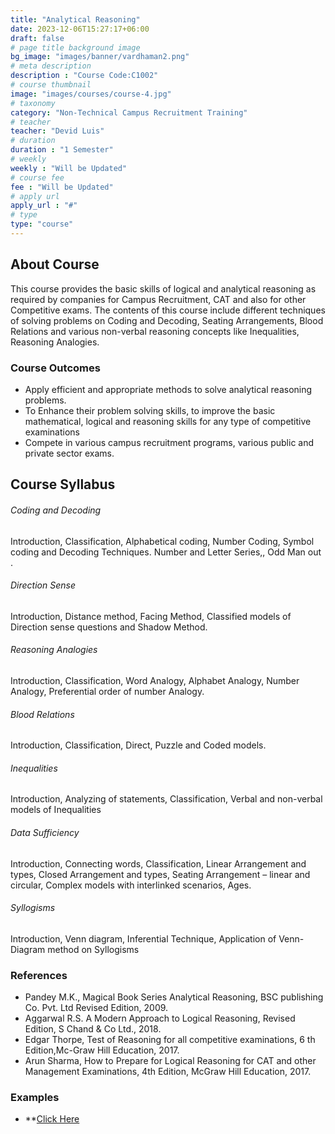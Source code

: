 ```yaml
---
title: "Analytical Reasoning"
date: 2023-12-06T15:27:17+06:00
draft: false
# page title background image
bg_image: "images/banner/vardhaman2.png"
# meta description
description : "Course Code:C1002"
# course thumbnail
image: "images/courses/course-4.jpg"
# taxonomy
category: "Non-Technical Campus Recruitment Training"
# teacher
teacher: "Devid Luis"
# duration
duration : "1 Semester"
# weekly
weekly : "Will be Updated"
# course fee
fee : "Will be Updated"
# apply url
apply_url : "#"
# type
type: "course"
---
```



## About Course
This course provides the basic skills of logical and analytical reasoning as required 
by companies for Campus Recruitment, CAT and also for other Competitive exams. The
contents of this course include different techniques of solving problems on Coding and
Decoding, Seating Arrangements, Blood Relations and various non-verbal reasoning 
concepts like Inequalities, Reasoning Analogies.

### Course Outcomes
* Apply efficient and appropriate methods to solve analytical reasoning problems. 
* To Enhance their problem solving skills, to improve the basic mathematical, logical 
and reasoning skills for any type of competitive examinations
* Compete in various campus recruitment programs, various public and private sector 
exams.

## Course Syllabus

###### Coding and Decoding
Introduction, Classification, Alphabetical coding, Number Coding, Symbol 
coding and Decoding Techniques. Number and Letter Series,, Odd Man out .
###### Direction Sense
Introduction, Distance method, Facing Method, Classified models of
Direction sense questions and Shadow Method.
###### Reasoning Analogies
Introduction, Classification, Word Analogy, Alphabet Analogy, 
Number Analogy, Preferential order of number Analogy.
###### Blood Relations
Introduction, Classification, Direct, Puzzle and Coded models.
###### Inequalities
Introduction, Analyzing of statements, Classification, Verbal and non-verbal
models of Inequalities
###### Data Sufficiency
Introduction, Connecting words, Classification, Linear Arrangement and 
types, Closed Arrangement and types, Seating Arrangement – linear and circular, Complex
models with interlinked scenarios, Ages.
###### Syllogisms
Introduction, Venn diagram, Inferential Technique, Application of Venn-Diagram method on Syllogisms

### References
* Pandey M.K., Magical Book Series Analytical Reasoning, BSC publishing Co. Pvt.
Ltd Revised Edition, 2009.
* Aggarwal R.S. A Modern Approach to Logical Reasoning, Revised Edition, S Chand
& Co Ltd., 2018.
* Edgar Thorpe, Test of Reasoning for all competitive examinations, 6
th Edition,Mc-Graw Hill Education, 2017.
* Arun Sharma, How to Prepare for Logical Reasoning for CAT and other 
Management Examinations, 4th Edition, McGraw Hill Education, 2017.

### Examples
- **[Click Here](https://drive.google.com/file/d/1wylZfyRop8OLAjX9xHDZ-H6WxrhemfJj/view?usp=sharing)
